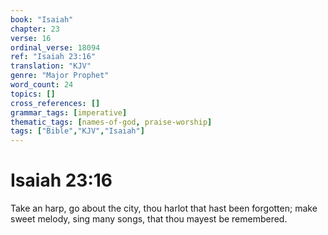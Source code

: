 ```yaml
---
book: "Isaiah"
chapter: 23
verse: 16
ordinal_verse: 18094
ref: "Isaiah 23:16"
translation: "KJV"
genre: "Major Prophet"
word_count: 24
topics: []
cross_references: []
grammar_tags: [imperative]
thematic_tags: [names-of-god, praise-worship]
tags: ["Bible","KJV","Isaiah"]
---
```


# Isaiah 23:16

Take an harp, go about the city, thou harlot that hast been forgotten; make sweet melody, sing many songs, that thou mayest be remembered.
